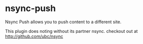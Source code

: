 nsync-push
==========

Nsync Push allows you to push content to a different site.

This plugin does noting without its partner nsync. 
checkout out at 
http://github.com/ubc/nsync



